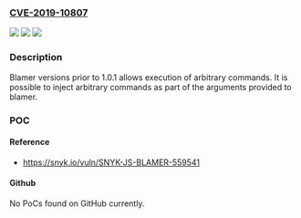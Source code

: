 ### [CVE-2019-10807](https://cve.mitre.org/cgi-bin/cvename.cgi?name=CVE-2019-10807)
![](https://img.shields.io/static/v1?label=Product&message=blamer&color=blue)
![](https://img.shields.io/static/v1?label=Version&message=n%2Fa&color=blue)
![](https://img.shields.io/static/v1?label=Vulnerability&message=Command%20Injection&color=brighgreen)

### Description

Blamer versions prior to 1.0.1 allows execution of arbitrary commands. It is possible to inject arbitrary commands as part of the arguments provided to blamer.

### POC

#### Reference
- https://snyk.io/vuln/SNYK-JS-BLAMER-559541

#### Github
No PoCs found on GitHub currently.

